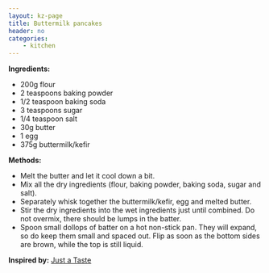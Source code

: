 ```yaml
---
layout: kz-page
title: Buttermilk pancakes
header: no
categories:
    - kitchen
---
```


**Ingredients:**

* 200g flour
* 2 teaspoons baking powder
* 1/2 teaspoon baking soda
* 3 teaspoons sugar
* 1/4 teaspoon salt
<nbsp></nbsp>
* 30g butter
* 1 egg
* 375g buttermilk/kefir

**Methods:**

* Melt the butter and let it cool down a bit.
* Mix all the dry ingredients (flour, baking powder, baking soda, sugar and salt).
* Separately whisk together the buttermilk/kefir, egg and melted butter. 
* Stir the dry ingredients into the wet ingredients just until combined. Do not overmix, there should be lumps in the batter.
* Spoon small dollops of batter on a hot non-stick pan. They will expand, so do keep them small and spaced out. Flip as soon as the bottom sides are brown, while the top is still liquid.

**Inspired by:** [Just a Taste](https://www.justataste.com/light-and-fluffy-buttermilk-pancakes-recipe/)
